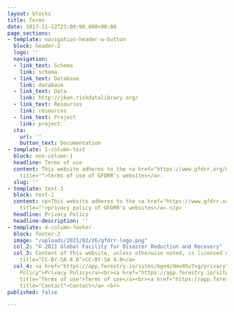 ```yaml
---
layout: blocks
title: Terms
date: 2017-11-22T23:00:00.000+00:00
page_sections:
- template: navigation-header-w-button
  block: header-2
  logo: ''
  navigation:
  - link_text: Schema
    link: schema
  - link_text: Database
    link: database
  - link_text: Data
    link: http://jkan.riskdatalibrary.org/
  - link_text: Resources
    link: resources
  - link_text: Project
    link: project
  cta:
    url: ''
    button_text: Documentation
- template: 1-column-text
  block: one-column-1
  headline: Terms of use
  content: This website adheres to the <a href="https://www.gfdrr.org/en/terms-of-use"
    title="">terms of use of GFDRR's websites</a>.
  slug: ''
- template: text-1
  block: text-1
  content: <p>This website adheres to the <a href="https://www.gfdrr.org/en/privacy-policy"
    title="">privacy policy of GFDRR's websites</a>.</p>
  headline: Privacy Policy
  headline-description: ''
- template: 4-column-footer
  block: footer-2
  image: "/uploads/2021/02/26/gfdrr-logo.png"
  col_2: "© 2021 Global Facility for Disaster Reduction and Recovery"
  col_3: Content of this website, unless otherwise noted, is licensed under <a href="https://creativecommons.org/licenses/by-sa/4.0/legalcode"
    title="CC-BY-SA 4.0">CC-BY-SA 4.0</a>
  col_4: <a href="https://app.forestry.io/sites/bgn4z9mo95u7vg/privacy" title="Privacy
    Policy">Privacy Policy</a><br><a href="https://app.forestry.io/sites/bgn4z9mo95u7vg/#/pages/index-md/"
    title="Terms of use">Terms of use</a><br><a href="https://app.forestry.io/sites/bgn4z9mo95u7vg/Contact"
    title="Contact">Contact</a> <br>
published: false

---
```

